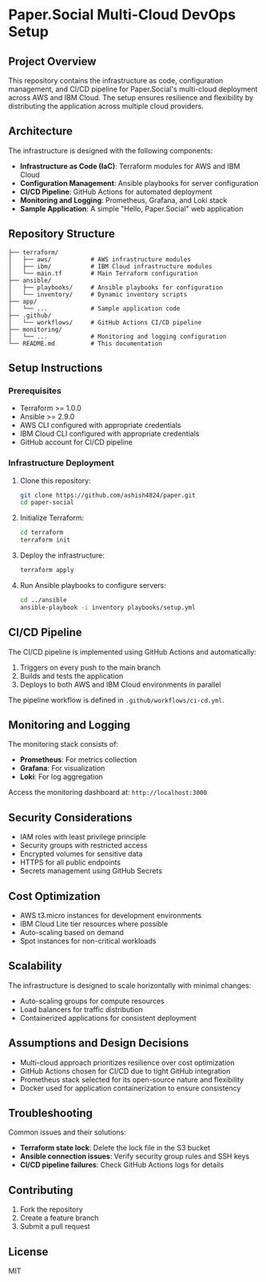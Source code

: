 # Paper.Social Multi-Cloud DevOps Setup

## Project Overview

This repository contains the infrastructure as code, configuration management, and CI/CD pipeline for Paper.Social's multi-cloud deployment across AWS and IBM Cloud. The setup ensures resilience and flexibility by distributing the application across multiple cloud providers.

## Architecture

The infrastructure is designed with the following components:

- **Infrastructure as Code (IaC)**: Terraform modules for AWS and IBM Cloud
- **Configuration Management**: Ansible playbooks for server configuration
- **CI/CD Pipeline**: GitHub Actions for automated deployment
- **Monitoring and Logging**: Prometheus, Grafana, and Loki stack
- **Sample Application**: A simple "Hello, Paper.Social" web application

## Repository Structure

```
├── terraform/
│   ├── aws/           # AWS infrastructure modules
│   ├── ibm/           # IBM Cloud infrastructure modules
│   └── main.tf        # Main Terraform configuration
├── ansible/
│   ├── playbooks/     # Ansible playbooks for configuration
│   └── inventory/     # Dynamic inventory scripts
├── app/
│   └── ...            # Sample application code
├── .github/
│   └── workflows/     # GitHub Actions CI/CD pipeline
├── monitoring/
│   └── ...            # Monitoring and logging configuration
└── README.md          # This documentation
```

## Setup Instructions

### Prerequisites

- Terraform >= 1.0.0
- Ansible >= 2.9.0
- AWS CLI configured with appropriate credentials
- IBM Cloud CLI configured with appropriate credentials
- GitHub account for CI/CD pipeline

### Infrastructure Deployment

1. Clone this repository:
   ```bash
   git clone https://github.com/ashish4824/paper.git
   cd paper-social
   ```

2. Initialize Terraform:
   ```bash
   cd terraform
   terraform init
   ```

3. Deploy the infrastructure:
   ```bash
   terraform apply
   ```

4. Run Ansible playbooks to configure servers:
   ```bash
   cd ../ansible
   ansible-playbook -i inventory playbooks/setup.yml
   ```

## CI/CD Pipeline

The CI/CD pipeline is implemented using GitHub Actions and automatically:

1. Triggers on every push to the main branch
2. Builds and tests the application
3. Deploys to both AWS and IBM Cloud environments in parallel

The pipeline workflow is defined in `.github/workflows/ci-cd.yml`.

## Monitoring and Logging

The monitoring stack consists of:

- **Prometheus**: For metrics collection
- **Grafana**: For visualization
- **Loki**: For log aggregation

Access the monitoring dashboard at: `http://localhost:3000`

## Security Considerations

- IAM roles with least privilege principle
- Security groups with restricted access
- Encrypted volumes for sensitive data
- HTTPS for all public endpoints
- Secrets management using GitHub Secrets

## Cost Optimization

- AWS t3.micro instances for development environments
- IBM Cloud Lite tier resources where possible
- Auto-scaling based on demand
- Spot instances for non-critical workloads

## Scalability

The infrastructure is designed to scale horizontally with minimal changes:

- Auto-scaling groups for compute resources
- Load balancers for traffic distribution
- Containerized applications for consistent deployment

## Assumptions and Design Decisions

- Multi-cloud approach prioritizes resilience over cost optimization
- GitHub Actions chosen for CI/CD due to tight GitHub integration
- Prometheus stack selected for its open-source nature and flexibility
- Docker used for application containerization to ensure consistency

## Troubleshooting

Common issues and their solutions:

- **Terraform state lock**: Delete the lock file in the S3 bucket
- **Ansible connection issues**: Verify security group rules and SSH keys
- **CI/CD pipeline failures**: Check GitHub Actions logs for details

## Contributing

1. Fork the repository
2. Create a feature branch
3. Submit a pull request

## License

MIT